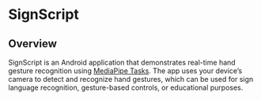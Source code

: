 # SignScript

## Overview

SignScript is an Android application that demonstrates real-time hand gesture recognition using [MediaPipe Tasks](https://developers.google.com/mediapipe). The app uses your device’s camera to detect and recognize hand gestures, which can be used for sign language recognition, gesture-based controls, or educational purposes.
